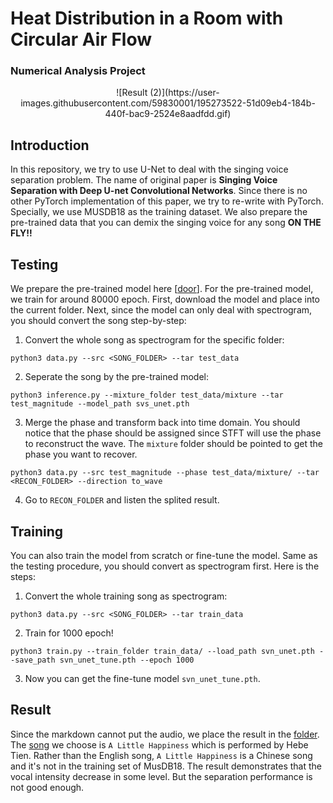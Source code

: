 # Heat Distribution in a Room with Circular Air Flow
### Numerical Analysis Project

<p align="center">
![Result (2)](https://user-images.githubusercontent.com/59830001/195273522-51d09eb4-184b-440f-bac9-2524e8aadfdd.gif)
</p> 


Introduction
---
In this repository, we try to use U-Net to deal with the singing voice separation problem. The name of original paper is **Singing Voice Separation with Deep U-net Convolutional Networks**. Since there is no other PyTorch implementation of this paper, we try to re-write with PyTorch. Specially, we use MUSDB18 as the training dataset. We also prepare the pre-trained data that you can demix the singing voice for any song **ON THE FLY!!**    

Testing
---
We prepare the pre-trained model here [[door](https://drive.google.com/drive/folders/1khv42R9Wv8fSy7TJS5KfDn7p_T6Usx1I?usp=sharing)]. For the pre-trained model, we train for around 80000 epoch. First, download the model and place into the current folder. Next, since the model can only deal with spectrogram, you should convert the song step-by-step:

1. Convert the whole song as spectrogram for the specific folder:
```
python3 data.py --src <SONG_FOLDER> --tar test_data
```

2. Seperate the song by the pre-trained model:
```
python3 inference.py --mixture_folder test_data/mixture --tar test_magnitude --model_path svs_unet.pth
```

3. Merge the phase and transform back into time domain. You should notice that the phase should be assigned since STFT will use the phase to reconstruct the wave. The `mixture` folder should be pointed to get the phase you want to recover.
```
python3 data.py --src test_magnitude --phase test_data/mixture/ --tar <RECON_FOLDER> --direction to_wave
```

4. Go to `RECON_FOLDER` and listen the splited result.    

Training
---
You can also train the model from scratch or fine-tune the model. Same as the testing procedure, you should convert as spectrogram first. Here is the steps:
1. Convert the whole training song as spectrogram:
```
python3 data.py --src <SONG_FOLDER> --tar train_data
```

2. Train for 1000 epoch!
```
python3 train.py --train_folder train_data/ --load_path svn_unet.pth --save_path svn_unet_tune.pth --epoch 1000
```

3. Now you can get the fine-tune model `svn_unet_tune.pth`. 

Result
---
Since the markdown cannot put the audio, we place the result in the [folder](https://drive.google.com/drive/folders/1Ho-ME--yRUM-e0TNJ0Ow6y3PIlo-GV1N?usp=sharing). The [song](https://www.youtube.com/watch?v=_sQSXwdtxlY) we choose is `A Little Happiness` which is performed by Hebe Tien. Rather than the English song, `A Little Happiness` is a Chinese song and it's not in the training set of MusDB18. The result demonstrates that the vocal intensity decrease in some level. But the separation performance is not good enough. 
